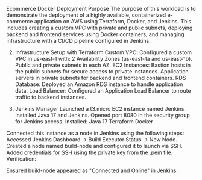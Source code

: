 Ecommerce Docker Deployment
Purpose
The purpose of this workload is to demonstrate the deployment of a highly available, containerized e-commerce application on AWS using Terraform, Docker, and Jenkins. This includes creating a custom VPC with private and public subnets, deploying backend and frontend services using Docker containers, and managing infrastructure with a CI/CD pipeline configured in Jenkins.

2. Infrastructure Setup with Terraform
Custom VPC: Configured a custom VPC in us-east-1 with:
2 Availability Zones (us-east-1a and us-east-1b).
Public and private subnets in each AZ.
EC2 Instances:
Bastion hosts in the public subnets for secure access to private instances.
Application servers in private subnets for backend and frontend containers.
RDS Database: Deployed an Amazon RDS instance to handle application data.
Load Balancer: Configured an Application Load Balancer to route traffic to backend instances.

3. Jenkins Manager
Launched a t3.micro EC2 instance named Jenkins.
Installed Java 17 and Jenkins.
Opened port 8080 in the security group for Jenkins access.
Installed:
Java 17
Terraform
Docker

Connected this instance as a node in Jenkins using the following steps:
Accessed Jenkins Dashboard → Build Executor Status → New Node.
Created a node named build-node and configured it to launch via SSH.
Added credentials for SSH using the private key from the .pem file.
Verification:

Ensured build-node appeared as "Connected and Online" in Jenkins.

